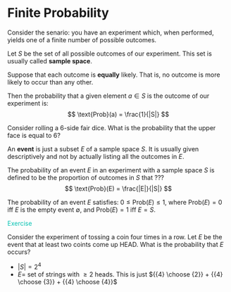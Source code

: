 # Finite Probability

Consider the senario: you have an experiment which, when performed, yields one of a finite number of possible outcomes. 

Let $S$ be the set of all possible outcomes of our experiment. This set is usually called **sample space**.

Suppose that each outcome is **equally** likely. That is, no outcome is more likely to occur than any other. 

Then the probability that a given element $a \in S$ is the outcome of our experiment is: 
$$
\text{Prob}(a) = \frac{1}{|S|}
$$


Consider rolling a 6-side fair dice. What is the probability that the upper face is equal to 6?



An **event** is just a subset $E$ of a sample space $S$. It is usually given descriptively and not by actually listing all the outcomes in $E$. 

The probability of an event $E$ in an experiment with a sample space $S$ is defined to be the proportion of outcomes in $S$ that ???
$$
\text{Prob}(E) = \frac{|E|}{|S|}
$$


The probability of an event $E$ satisfies: $0 \leq \text{Prob}(E) \leq 1$, where $\text{Prob}(E) = 0$ iff $E$ is the empty event $\emptyset$, and $\text{Prob}(E) = 1$ iff $E = S$.

<span style="color:#04c2b2">Exercise</span>

Consider the experiment of tossing a coin four times in a row. Let $E$ be the event that at least two coints come up HEAD. What is the probability that $E$ occurs? 

- $|S| = 2^4$
- $E=$ set of strings with $\geq2$ heads. This is just ${{4} \choose {2}} + {{4} \choose {3}} + {{4} \choose {4}}$















